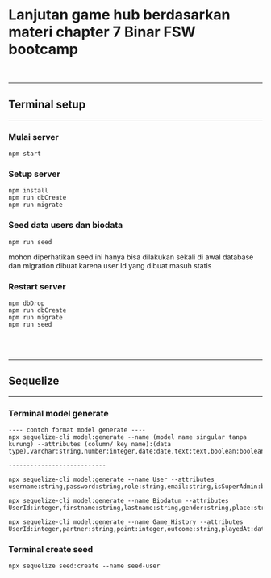 # Lanjutan game hub berdasarkan materi chapter 7 Binar FSW bootcamp
<br />

---------------------------
## Terminal setup
---------------------------

### Mulai server
```terminal
npm start
```

### Setup server
```terminal
npm install
npm run dbCreate
npm run migrate
```

### Seed data users dan biodata
```terminal
npm run seed
```
mohon diperhatikan seed ini hanya bisa dilakukan sekali di awal database dan migration dibuat karena user Id yang dibuat masuh statis

### Restart server
```terminal
npm dbDrop
npm run dbCreate
npm run migrate
npm run seed
```
<br> <br>

---------------------------
## Sequelize
---------------------------

### Terminal model generate
```terminal
---- contoh format model generate ----
npx sequelize-cli model:generate --name (model name singular tanpa kurung) --attributes (column/ key name):(data type),varchar:string,number:integer,date:date,text:text,boolean:boolean

---------------------------

npx sequelize-cli model:generate --name User --attributes username:string,password:string,role:string,email:string,isSuperAdmin:boolean

npx sequelize-cli model:generate --name Biodatum --attributes UserId:integer,firstname:string,lastname:string,gender:string,place:string,dateOfBirth:date

npx sequelize-cli model:generate --name Game_History --attributes UserId:integer,partner:string,point:integer,outcome:string,playedAt:date

```
### Terminal create seed
```terminal
npx sequelize seed:create --name seed-user
```